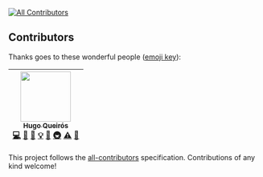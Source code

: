 
[![All Contributors](https://img.shields.io/badge/all_contributors-1-orange.svg?style=flat-square)](#contributors)
## Contributors

Thanks goes to these wonderful people ([emoji key](https://github.com/kentcdodds/all-contributors#emoji-key)):

<!-- ALL-CONTRIBUTORS-LIST:START - Do not remove or modify this section -->
<!-- prettier-ignore -->
| [<img src="https://avatars1.githubusercontent.com/u/3790397?v=4" width="100px;"/><br /><sub><b>Hugo Queirós</b></sub>](http://hugofqueiros.com)<br />[💻](https://github.com/hugofqueiros/html5/commits?author=hugofqueiros "Code") [🎨](#design-hugofqueiros "Design") [📖](https://github.com/hugofqueiros/html5/commits?author=hugofqueiros "Documentation") [💡](#example-hugofqueiros "Examples") [🤔](#ideas-hugofqueiros "Ideas, Planning, & Feedback") [🚇](#infra-hugofqueiros "Infrastructure (Hosting, Build-Tools, etc)") [⚠️](https://github.com/hugofqueiros/html5/commits?author=hugofqueiros "Tests") [🔧](#tool-hugofqueiros "Tools") |
| :---: |
<!-- ALL-CONTRIBUTORS-LIST:END -->

This project follows the [all-contributors](https://github.com/kentcdodds/all-contributors) specification. Contributions of any kind welcome!